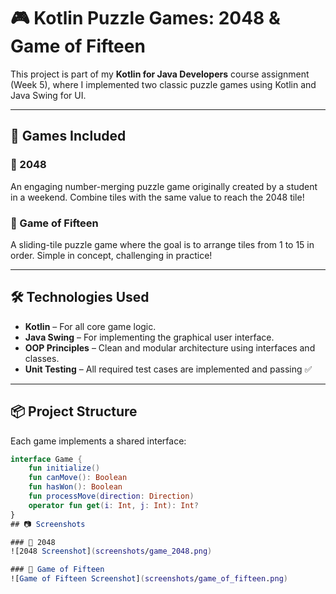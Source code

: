 # 🎮 Kotlin Puzzle Games: 2048 & Game of Fifteen

This project is part of my **Kotlin for Java Developers** course assignment (Week 5), where I implemented two classic puzzle games using Kotlin and Java Swing for UI.

---

## 🧩 Games Included

### 🔢 2048
An engaging number-merging puzzle game originally created by a student in a weekend. Combine tiles with the same value to reach the 2048 tile!

### 🔁 Game of Fifteen
A sliding-tile puzzle game where the goal is to arrange tiles from 1 to 15 in order. Simple in concept, challenging in practice!

---

## 🛠 Technologies Used

- **Kotlin** – For all core game logic.
- **Java Swing** – For implementing the graphical user interface.
- **OOP Principles** – Clean and modular architecture using interfaces and classes.
- **Unit Testing** – All required test cases are implemented and passing ✅

---

## 📦 Project Structure

Each game implements a shared interface:

```kotlin
interface Game {
    fun initialize()
    fun canMove(): Boolean
    fun hasWon(): Boolean
    fun processMove(direction: Direction)
    operator fun get(i: Int, j: Int): Int?
}
## 📷 Screenshots

### 🔢 2048
![2048 Screenshot](screenshots/game_2048.png)

### 🔁 Game of Fifteen
![Game of Fifteen Screenshot](screenshots/game_of_fifteen.png)

